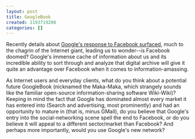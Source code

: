 ```yaml
---
layout: post
title: GoogleBook
created: 1193719200
categories: []
---
```

Recently details about [Google's response to Facebook surfaced](http://www.techcrunch.com/2007/10/29/googles-response-to-facebook-maka-maka/), much to the chagrin of the Internet giant, leading us to wonder--is Facebook doomed? Google's immense cache of information about us and its incredible ability to sort through and analyze that digital archive will give it quite an advantage over Facebook when it comes to information-amassing.

As Internet users and everyday clients, what do you think about a potential future GoogleBook (nicknamed the Maka-Maka, which strangely sounds like the familiar open-source information-sharing software Wiki-Wiki)? Keeping in mind the fact that Google has dominated almost every market it has entered into (Search and advertising, most prominently) and had an opportunity to mature in (that is, minus GMail), do you believe that Google's entry into the social-networking scene spell the end to Facebook, or do you believe it will appeal to a different sector/market than Facebook? And perhaps more importantly, would you use Google's new network?
